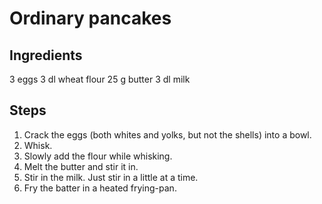 # Ordinary pancakes

## Ingredients

3 eggs
3 dl wheat flour
25 g butter
3 dl milk

## Steps

1. Crack the eggs (both whites and yolks, but not the shells) into a bowl.
2. Whisk.
3. Slowly add the flour while whisking.
4. Melt the butter and stir it in.
5. Stir in the milk. Just stir in a little at a time.
6. Fry the batter in a heated frying-pan.
